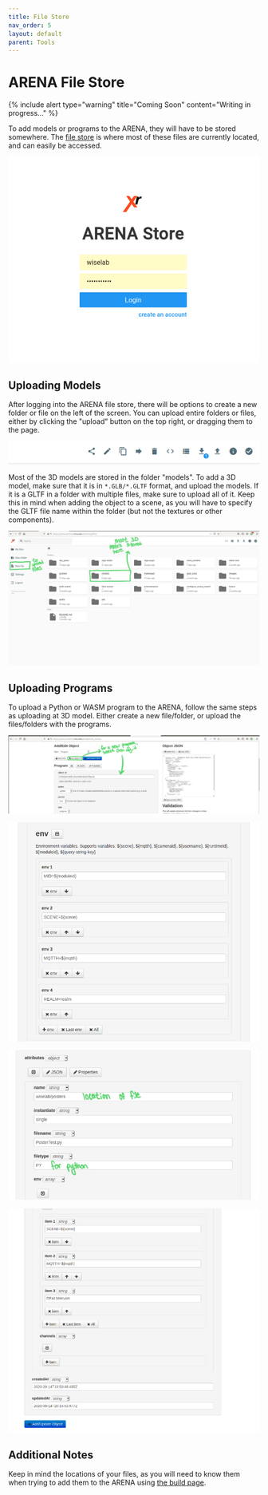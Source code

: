 ```yaml
---
title: File Store
nav_order: 5
layout: default
parent: Tools
---
```


# ARENA File Store

{% include alert type="warning" title="Coming Soon" content="Writing in progress..." %}

To add models or programs to the ARENA, they will have to be stored somewhere. The [file store](https://arena.andrew.cmu.edu/storemng/) is where most of these files are currently located, and can easily be accessed.

![](../../assets/img/overview/filestore/fs1.png)

## Uploading Models

After logging into the ARENA file store, there will be options to create a new folder or file on the left of the screen. You can upload entire folders or files, either by clicking the "upload" button on the top right, or dragging them to the page.

![](../../assets/img/overview/filestore/fs3.png)

Most of the 3D models are stored in the folder "models". To add a 3D model, make sure that it is in `*.GLB/*.GLTF` format, and upload the models. If it is a GLTF in a folder with multiple files, make sure to upload all of it. Keep this in mind when adding the object to a scene, as you will have to specify the GLTF file name within the folder (but not the textures or other components).

![](../../assets/img/overview/filestore/fs2.jpg)

## Uploading Programs

To upload a Python or WASM program to the ARENA, follow the same steps as uploading at 3D model. Either create a new file/folder, or upload the files/folders with the programs.

![](../../assets/img/overview/filestore/fs4.jpg)

![](../../assets/img/overview/filestore/fs5.png)

![](../../assets/img/overview/filestore/fs6.jpg)

![](../../assets/img/overview/filestore/fs7.png)

## Additional Notes

Keep in mind the locations of your files, as you will need to know them when trying to add them to the ARENA using [the build page](/content/overview/build).
